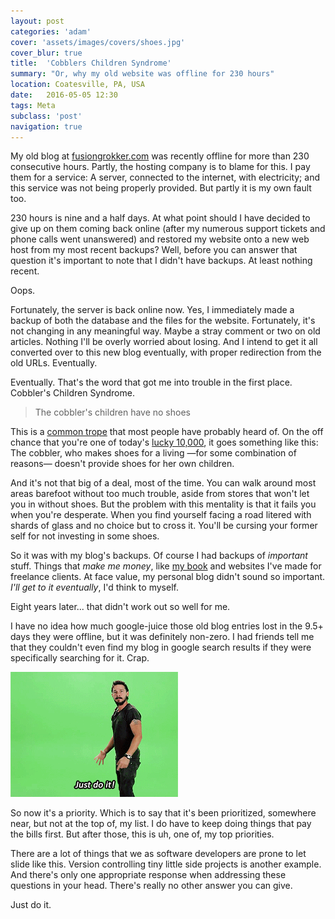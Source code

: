 ```yaml
---
layout: post
categories: 'adam'
cover: 'assets/images/covers/shoes.jpg'
cover_blur: true
title:  'Cobblers Children Syndrome'
summary: "Or, why my old website was offline for 230 hours"
location: Coatesville, PA, USA
date:   2016-05-05 12:30
tags: Meta
subclass: 'post'
navigation: true
---
```


My old blog at [fusiongrokker.com](http://fusiongrokker.com) was recently offline for more than 230 consecutive hours. Partly, the hosting company is to blame for this. I pay them for a service: A server, connected to the internet, with electricity; and this service was not being properly provided. But partly it is my own fault too.

230 hours is nine and a half days. At what point should I have decided to give up on them coming back online (after my numerous support tickets and phone calls went unanswered) and restored my website onto a new web host from my most recent backups? Well, before you can answer that question it's important to note that I didn't have backups. At least nothing recent.

Oops.

Fortunately, the server is back online now. Yes, I immediately made a backup of both the database and the files for the website. Fortunately, it's not changing in any meaningful way. Maybe a stray comment or two on old articles. Nothing I'll be overly worried about losing. And I intend to get it all converted over to this new blog eventually, with proper redirection from the old URLs. Eventually.

Eventually. That's the word that got me into trouble in the first place. Cobbler's Children Syndrome.

> The cobbler's children have no shoes

This is a [common trope][trope] that most people have probably heard of. On the off chance that you're one of today's [lucky 10,000][10k], it goes something like this: The cobbler, who makes shoes for a living &mdash;for some combination of reasons&mdash; doesn't provide shoes for her own children.

And it's not that big of a deal, most of the time. You can walk around most areas barefoot without too much trouble, aside from stores that won't let you in without shoes. But the problem with this mentality is that it fails you when you're desperate. When you find yourself facing a road litered with shards of glass and no choice but to cross it. You'll be cursing your former self for not investing in some shoes.

So it was with my blog's backups. Of course I had backups of _important_ stuff. Things that _make me money_, like [my book][restassured] and websites I've made for freelance clients. At face value, my personal blog didn't sound so important. _I'll get to it eventually_, I'd think to myself.

Eight years later... that didn't work out so well for me.

I have no idea how much google-juice those old blog entries lost in the 9.5+ days they were offline, but it was definitely non-zero. I had friends tell me that they couldn't even find my blog in google search results if they were specifically searching for it. Crap.

![just do it](/assets/images/posts/2016/just_do_it.gif)

So now it's a priority. Which is to say that it's been prioritized, somewhere near, but not at the top of, my list. I do have to keep doing things that pay the bills first. But after those, this is uh, one of, my top priorities.

There are a lot of things that we as software developers are prone to let slide like this. Version controlling tiny little side projects is another example. And there's only one appropriate response when addressing these questions in your head. There's really no other answer you can give.

Just do it.

[trope]: http://tvtropes.org/pmwiki/pmwiki.php/Main/TheCobblersChildrenHaveNoShoes
[10k]: https://xkcd.com/1053/
[restassured]: http://www.restassuredbook.com
